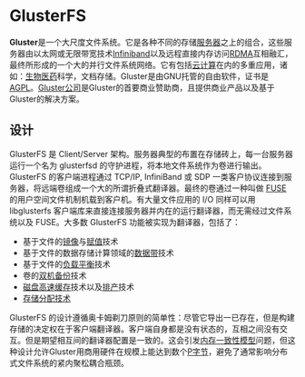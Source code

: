 # GlusterFS

**Gluster**是一个大尺度文件系统。它是各种不同的存储[服务器](https://zh.wikipedia.org/wiki/%E6%9C%8D%E5%8A%A1%E5%99%A8)之上的组合，这些服务器由以太网或无限带宽技术[Infiniband](http://en.wikipedia.org/wiki/Infiniband)以及远程直接内存访问[RDMA](http://en.wikipedia.org/wiki/Remote_direct_memory_access)互相融汇，最终所形成的一个大的并行文件系统网络。它有包括[云计算](https://zh.wikipedia.org/wiki/%E4%BA%91%E8%AE%A1%E7%AE%97)在内的多重应用，诸如：[生物医药](https://zh.wikipedia.org/w/index.php?title=%E7%94%9F%E7%89%A9%E5%8C%BB%E8%8D%AF&action=edit&redlink=1)科学，文档存储。Gluster是由GNU托管的自由软件，证书是[AGPL](http://en.wikipedia.org/wiki/Affero_General_Public_License)。[Gluster公司](https://zh.wikipedia.org/w/index.php?title=Gluster%E5%85%AC%E5%8F%B8&action=edit&redlink=1)是Gluster的首要商业赞助商，且提供商业产品以及基于Gluster的解决方案。

## 设计

GlusterFS 是 Client/Server 架构。服务器典型的布置在存储砖上，每一台服务器运行一个名为 glusterfsd 的守护进程，将本地文件系统作为卷进行输出。GlusterFS 的客户端进程通过 TCP/IP, InfiniBand 或 SDP 一类客户协议连接到服务器，将远端卷组成一个大的所谓折叠式翻译器。最终的卷通过一种叫做 [FUSE](http://en.wikipedia.org/wiki/Filesystem_in_Userspace) 的用户空间文件机制机载到客户机。有大量文件应用的 I/O 同样可以用 libglusterfs 客户端库来直接连接服务器并内在的运行翻译器，而无需经过文件系统以及 FUSE。大多数 GlusterFS 功能被实现为翻译器，包括了：

- 基于文件的[镜像](http://en.wikipedia.org/wiki/Mirror_(computing))与[赋值](http://en.wikipedia.org/wiki/Replication_(computer_science))技术
- 基于文件的数据存储计算领域的[数据带](http://en.wikipedia.org/wiki/Data_striping)技术
- 基于文件的[负载平衡](http://en.wikipedia.org/wiki/Load_balancing_(computing))技术
- 卷的[双机备份](http://en.wikipedia.org/wiki/Failover)技术
- [磁盘高速缓存](http://en.wikipedia.org/wiki/Cache#Disk_cache)技术以及[排产](http://en.wikipedia.org/wiki/I/O_scheduling)技术
- [存储分配技术](http://en.wikipedia.org/wiki/Disk_quota)

GlusterFS 的设计遵循奥卡姆剃刀原则的简单性：尽管它导出一已存在，但是构建存储的决定权在于客户端翻译器。客户端自身都是没有状态的，互相之间没有交互。但是期望相互间的翻译器配置是一致的。这会引发[内存一致性模型](https://zh.wikipedia.org/wiki/%E5%86%85%E5%AD%98%E4%B8%80%E8%87%B4%E6%80%A7%E6%A8%A1%E5%9E%8B)问题，但这种设计允许Gluster用商用硬件在规模上能达到数个[P字节](https://zh.wikipedia.org/wiki/Petabyte)，避免了通常影响分布式文件系统的紧内聚松耦合瓶颈。